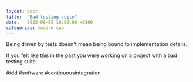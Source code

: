 ```yaml
---
layout: post
title:  "Bad testing suite"
date:   2022-09-05 19:00:00 +0200
categories: modern cpp
---
```


Being driven by tests doesn't mean being bound to implementation details. 

If you felt like this in the past you were working on a project with a bad testing suite.

#tdd #software #continuousintegration
